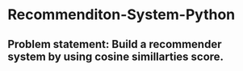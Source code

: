 # Recommenditon-System-Python
## Problem statement: Build a recommender system by using cosine simillarties score.


